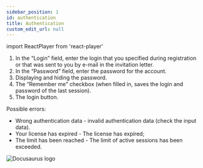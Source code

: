 ```yaml
---
sidebar_position: 1
id: authentication
title: Authentication
custom_edit_url: null
---
```

import ReactPlayer from 'react-player'

1. In the “Login” field, enter the login that you specified during registration or that was sent to you by e-mail in the invitation letter.
2. In the “Password” field, enter the password for the account.
3. Displaying and hiding the password.
4. The “Remember me” checkbox (when filled in, saves the login and password of the last session).
5. The login button.

Possible errors:
* Wrong authentication data - invalid authentication data (check the input data).
* Your license has expired - The license has expired;
* The limit has been reached - The limit of active sessions has been exceeded.

![Docusaurus logo](/img/3-soft/1-authentication/eng/authentication-1.png)